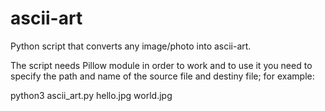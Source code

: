 # ascii-art
Python script that converts any image/photo into ascii-art.

The script needs Pillow module in order to work and to use it you need to specify the path and name of the source file and destiny file; for example:

python3 ascii_art.py hello.jpg world.jpg
